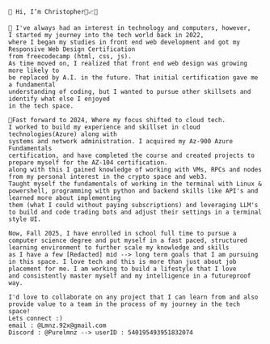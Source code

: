    👋 Hi, I’m Christopher🍋📈😁

    👀 I've always had an interest in technology and computers, however,
    I started my journey into the tech world back in 2022,
    where I began my studies in front end web development and got my Responsive Web Design Certification
    from freecodecamp (html, css, js). 
    As time moved on, I realized that front end web design was growing more likely to 
    be replaced by A.I. in the future. That initial certification gave me a fundamental 
    understanding of coding, but I wanted to pursue other skillsets and identify what else I enjoyed
    in the tech space. 

    🌱Fast forward to 2024, Where my focus shifted to cloud tech.
    I worked to build my experience and skillset in cloud technologies(Azure) along with
    systems and network administration. I acquired my Az-900 Azure Fundamentals
    certification, and have completed the course and created projects to prepare myself for the AZ-104 certification.
    along with this I gained knowledge of working with VMs, RPCs and nodes from my personal interest in the crypto space and web3.
    Taught myself the fundamentals of working in the terminal with Linux & powershell, programming with python and backend skills like API's and learned more about implementing 
    them (what I could without paying subscriptions) and leveraging LLM's to build and code trading bots and adjust their settings in a terminal style UI. 

    Now, Fall 2025, I have enrolled in school full time to pursue a computer science degree and put myself in a fast paced, structured learning environment to further scale my knowledge and skills
    as I have a few [Redacted] mid --> long term goals that I am pursuing in this space. I love tech and this is more than just about job placement for me. I am working to build a lifestyle that I love
    and consistently master myself and my intelligence in a futureproof way. 
    
    I'd love to collaborate on any project that I can learn from and also provide value to a team in the process of my journey in the tech space! 
    Lets connect :)
    email : @Lmnz.92x@gmail.com
    Discord : @Purelmnz --> userID : 540195493951832074
